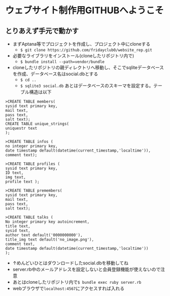 # ウェブサイト制作用GITHUBへようこそ
## とりあえず手元で動かす

- まずAptana等でプロジェクトを作成し、プロジェクト中にcloneする
    - ```$ git clone https://github.com/fridayclub0/website_rep.git```
- 必要なライブラリをインストール(cloneしたリポジトリ内で)
    - ```$ bundle install --path=vendor/bundle```
- cloneしたリポジトリの親ディレクトリへ移動し、そこでsqliteデータベースを作成、データベース名はsocial.dbとする
    - ```$ cd ..```
    - ```$ sqlite3 social.db```
あとはデータベースのスキーマを設定する。テーブル構造は以下
```
>CREATE TABLE members(
sysid text primary key,
mail text,
pass text,
salt text);
CREATE TABLE unique_strings(
uniquestr text
);

>CREATE TABLE infos (
no integer primary key,
date timestamp default(datetime(current_timestamp,'localtime')),
comment text);

>CREATE TABLE profiles (
sysid text primary key,
ID text,
img text,
profile text );

>CREATE TABLE premembers(
sysid text primary key,
mail text,
pass text,
salt text);

>CREATE TABLE talks (
No integer primary key autoincrement,
title text,
sysid text,
author text default('0000000000'),
title_img text default('no_image.png'),
comment text,
date timestamp default(datetime(current_timestamp,'localtime'))
);
```

   - ↑めんどいひとはダウンロードしたsocial.dbを移動してね
   - server.rb中のメールアドレスを設定しないと会員登録機能が使えないので注意
   - あとはcloneしたリポジトリ内で```$ bundle exec ruby server.rb```
   - webブラウザで```localhost:4567```にアクセスすれば入れる
